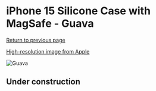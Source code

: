 # iPhone 15 Silicone Case with MagSafe - Guava

[Return to previous page](/iphone_15)

[High-resolution image from Apple](https://store.storeimages.cdn-apple.com/8756/as-images.apple.com/is/MT0V3?wid=4500&hei=4500&fmt=png)

<div style="width: 500px"><img src="/everyphone/MT0V3.png" alt="Guava"></div>

## Under construction
